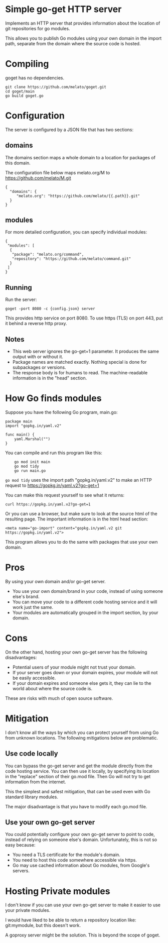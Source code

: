 # Simple go-get HTTP server

Implements an HTTP server that provides information about the location of
git repositories for go modules.

This allows you to publish Go modules using your own domain in the import path,
separate from the domain where the source code is hosted.

# Compiling
goget has no dependencies.
```
git clone https://github.com/melato/goget.git
cd goget/main
go build goget.go
```


# Configuration
The server is configured by a JSON file that has two sections:

## domains
The domains section maps a whole domain to a location for packages of this domain.

The configuration file below maps melato.org/M to https://github.com/melato/M.git
```
{
  "domains": {
     "melato.org": "https://github.com/melato/{{.path}}.git"
  }
}
```

## modules
For more detailed configuration, you can specify individual modules:

```
{
 "modules": [
  {
   "package": "melato.org/command",
   "repository": "https://github.com/melato/command.git"
  }
 ]
}
```

## Running

Run the server:
```
goget -port 8080 -c {config.json} server
```

This provides http service on port 8080.
To use https (TLS) on port 443, put it behind a reverse http proxy.

## Notes
- This web server ignores the go-get=1 parameter.  It produces the same output with or without it.
- Package names are matched exactly.  Nothing special is done for subpackages or versions.
- The response body is for humans to read.  The machine-readable information is in the "head" section.


# How Go finds modules
	
Suppose you have the following Go program, main.go:
```
package main
import "gopkg.in/yaml.v2"

func main() {
	yaml.Marshal("")
}
```

You can compile and run this program like this:
```
	go mod init main
	go mod tidy
	go run main.go
```

`go mod tidy` uses the import path "gopkg.in/yaml.v2" to make an HTTP request to https://gopkg.in/yaml.v2?go-get=1

You can make this request yourself to see what it returns:
```
curl https://gopkg.in/yaml.v2?go-get=1
```

Or you can use a browser, but make sure to look at the source html of the resulting page.
The important information is in the html head section:

```
<meta name="go-import" content="gopkg.in/yaml.v2 git https://gopkg.in/yaml.v2">
```

This program allows you to do the same with packages that use your own domain.
	
# Pros 
By using your own domain and/or go-get server.

- You use your own domain/brand in your code, instead of using someone else's brand.
- You can move your code to a different code hosting service and it will work just the same.
- Your modules are automatically grouped in the import section, by your domain.


# Cons
On the other hand, hosting your own go-get server has the following disadvantages:

- Potential users of your module might not trust your domain.
- If your server goes down or your domain expires, your module will not be easily accessible.
- If your domain expires and someone else gets it, they can lie to the world about where the source code is.

These are risks with much of open source software.

# Mitigation
I don't know all the ways by which you can protect yourself from using Go from unknown locations.  The following mitigations below are problematic.

## Use code locally
You can bypass the go-get server and get the module directly from the code hosting service. 
You can then use it locally, by specifying its location in the "replace" section of their go.mod file.
Then Go will not try to get information from the internet.

This the simplest and safest mitigation, that can be used even with Go standard library modules. 

The major disadvantage is that you have to modify each go.mod file.

## Use your own go-get server
You could potentially configure your own go-get server to point to code, instead of relying on someone else's domain.  Unfortunately, this is not so easy because:
- You need a TLS certificate for the module's domain.
- You need to host this code somewhere accessible via https.
- Go may use cached information about Go modules, from Google's servers.

# Hosting Private modules
I don't know if you can use your own go-get server to make it easier to use your private modules.

I would have liked to be able to return a repository location like: git:mymodule, but this doesn't work.

A goproxy server might be the solution.  This is beyond the scope of goget.